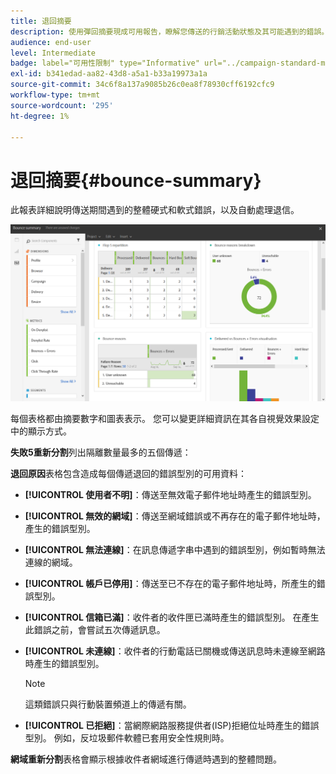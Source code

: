 ```yaml
---
title: 退回摘要
description: 使用彈回摘要現成可用報告，瞭解您傳送的行銷活動狀態及其可能遇到的錯誤。
audience: end-user
level: Intermediate
badge: label="可用性限制" type="Informative" url="../campaign-standard-migration-home.md" tooltip="僅限Campaign Standard已移轉的使用者"
exl-id: b341edad-aa82-43d8-a5a1-b33a19973a1a
source-git-commit: 34c6f8a137a9085b26c0ea8f78930cff6192cfc9
workflow-type: tm+mt
source-wordcount: '295'
ht-degree: 1%

---
```


# 退回摘要{#bounce-summary}

此報表詳細說明傳送期間遇到的整體硬式和軟式錯誤，以及自動處理退信。

![](assets/campaign_reports_bounces.png)

每個表格都由摘要數字和圖表表示。 您可以變更詳細資訊在其各自視覺效果設定中的顯示方式。

**失敗5重新分割**&#x200B;列出隔離數量最多的五個傳遞：

**退回原因**&#x200B;表格包含造成每個傳遞退回的錯誤型別的可用資料：

* **[!UICONTROL 使用者不明]**：傳送至無效電子郵件地址時產生的錯誤型別。
* **[!UICONTROL 無效的網域]**：傳送至網域錯誤或不再存在的電子郵件地址時，產生的錯誤型別。
* **[!UICONTROL 無法連線]**：在訊息傳遞字串中遇到的錯誤型別，例如暫時無法連線的網域。
* **[!UICONTROL 帳戶已停用]**：傳送至已不存在的電子郵件地址時，所產生的錯誤型別。
* **[!UICONTROL 信箱已滿]**：收件者的收件匣已滿時產生的錯誤型別。 在產生此錯誤之前，會嘗試五次傳遞訊息。
* **[!UICONTROL 未連線]**：收件者的行動電話已關機或傳送訊息時未連線至網路時產生的錯誤型別。

  >[!NOTE]
  >
  >這類錯誤只與行動裝置頻道上的傳遞有關。

* **[!UICONTROL 已拒絕]**：當網際網路服務提供者(ISP)拒絕位址時產生的錯誤型別。 例如，反垃圾郵件軟體已套用安全性規則時。

**網域重新分割**&#x200B;表格會顯示根據收件者網域進行傳遞時遇到的整體問題。
